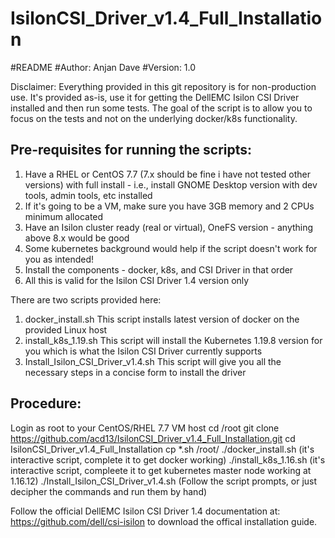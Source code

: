 # IsilonCSI_Driver_v1.4_Full_Installation
#README
#Author: Anjan Dave
#Version: 1.0

Disclaimer:
Everything provided in this git repository is for non-production use. It's provided as-is, use it for getting the DellEMC Isilon CSI Driver installed and then run some tests. The goal of the script is to allow you to focus on the tests and not on the underlying docker/k8s functionality.

Pre-requisites for running the scripts:
----------------------------------------
1. Have a RHEL or CentOS 7.7 (7.x should be fine i have not tested other versions) with full install - i.e., install GNOME Desktop version with dev tools, admin tools, etc installed
2. If it's going to be a VM, make sure you have 3GB memory and 2 CPUs minimum allocated
3. Have an Isilon cluster ready (real or virtual), OneFS version - anything above 8.x would be good
4. Some kubernetes background would help if the script doesn't work for you as intended!
5. Install the components - docker, k8s, and CSI Driver in that order
6. All this is valid for the Isilon CSI Driver 1.4 version only

There are two scripts provided here:
1. docker_install.sh
This script installs latest version of docker on the provided Linux host
2. install_k8s_1.19.sh
This script will install the Kubernetes 1.19.8 version for you which is what the Isilon CSI Driver currently supports
3. Install_Isilon_CSI_Driver_v1.4.sh
This script will give you all the necessary steps in a concise form to install the driver

Procedure:
--------------
Login as root to your CentOS/RHEL 7.7 VM host
cd /root
git clone https://github.com/acd13/IsilonCSI_Driver_v1.4_Full_Installation.git
cd IsilonCSI_Driver_v1.4_Full_Installation
cp *.sh /root/
./docker_install.sh (it's interactive script, complete it to get docker working)
./install_k8s_1.16.sh (it's interactive script, compleete it to get kubernetes master node working at 1.16.12)
./Install_Isilon_CSI_Driver_v1.4.sh (Follow the script prompts, or just decipher the commands and run them by hand)

Follow the official DellEMC Isilon CSI Driver 1.4 documentation at: https://github.com/dell/csi-isilon to download the offical installation guide.
